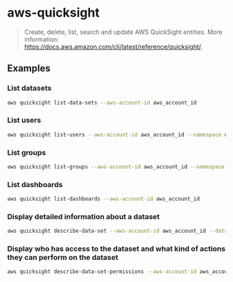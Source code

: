 # aws-quicksight

> Create, delete, list, search and update AWS QuickSight entities. More information: <https://docs.aws.amazon.com/cli/latest/reference/quicksight/>.

## Examples

### List datasets

```bash
aws quicksight list-data-sets --aws-account-id aws_account_id
```

### List users

```bash
aws quicksight list-users --aws-account-id aws_account_id --namespace default
```

### List groups

```bash
aws quicksight list-groups --aws-account-id aws_account_id --namespace default
```

### List dashboards

```bash
aws quicksight list-dashboards --aws-account-id aws_account_id
```

### Display detailed information about a dataset

```bash
aws quicksight describe-data-set --aws-account-id aws_account_id --data-set-id data_set_id
```

### Display who has access to the dataset and what kind of actions they can perform on the dataset

```bash
aws quicksight describe-data-set-permissions --aws-account-id aws_account_id --data-set-id data_set_id
```
